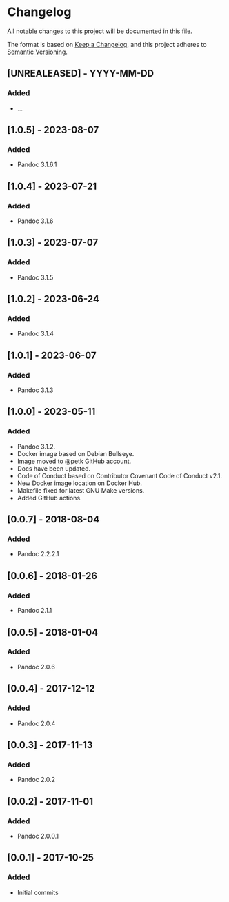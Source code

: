 # Changelog

All notable changes to this project will be documented in this file.

The format is based on [Keep a Changelog](https://keepachangelog.com/en/1.1.0/),
and this project adheres to [Semantic Versioning](https://semver.org/spec/v2.0.0.html).

## [UNREALEASED] - YYYY-MM-DD

### Added

* ...

## [1.0.5] - 2023-08-07

### Added

* Pandoc 3.1.6.1

## [1.0.4] - 2023-07-21

### Added

* Pandoc 3.1.6

## [1.0.3] - 2023-07-07

### Added

* Pandoc 3.1.5

## [1.0.2] - 2023-06-24

### Added

* Pandoc 3.1.4

## [1.0.1] - 2023-06-07

### Added

* Pandoc 3.1.3

## [1.0.0] - 2023-05-11

### Added

* Pandoc 3.1.2.
* Docker image based on Debian Bullseye.
* Image moved to @petk GitHub account.
* Docs have been updated.
* Code of Conduct based on Contributor Covenant Code of Conduct v2.1.
* New Docker image location on Docker Hub.
* Makefile fixed for latest GNU Make versions.
* Added GitHub actions.

## [0.0.7] - 2018-08-04

### Added

* Pandoc 2.2.2.1

## [0.0.6] - 2018-01-26

### Added

* Pandoc 2.1.1

## [0.0.5] - 2018-01-04

### Added

* Pandoc 2.0.6

## [0.0.4] - 2017-12-12

### Added

* Pandoc 2.0.4

## [0.0.3] - 2017-11-13

### Added

* Pandoc 2.0.2

## [0.0.2] - 2017-11-01

### Added

* Pandoc 2.0.0.1

## [0.0.1] - 2017-10-25

### Added

* Initial commits
